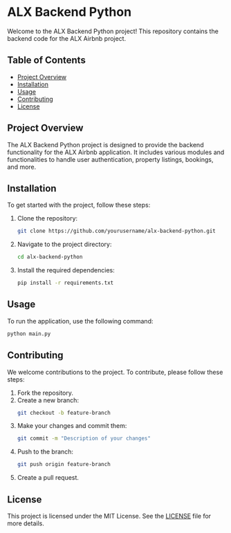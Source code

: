 # ALX Backend Python

Welcome to the ALX Backend Python project! This repository contains the backend code for the ALX Airbnb project.

## Table of Contents

- [Project Overview](#project-overview)
- [Installation](#installation)
- [Usage](#usage)
- [Contributing](#contributing)
- [License](#license)

## Project Overview

The ALX Backend Python project is designed to provide the backend functionality for the ALX Airbnb application. It includes various modules and functionalities to handle user authentication, property listings, bookings, and more.

## Installation

To get started with the project, follow these steps:

1. Clone the repository:
   ```bash
   git clone https://github.com/yourusername/alx-backend-python.git
   ```
2. Navigate to the project directory:
   ```bash
   cd alx-backend-python
   ```
3. Install the required dependencies:
   ```bash
   pip install -r requirements.txt
   ```

## Usage

To run the application, use the following command:

```bash
python main.py
```

## Contributing

We welcome contributions to the project. To contribute, please follow these steps:

1. Fork the repository.
2. Create a new branch:
   ```bash
   git checkout -b feature-branch
   ```
3. Make your changes and commit them:
   ```bash
   git commit -m "Description of your changes"
   ```
4. Push to the branch:
   ```bash
   git push origin feature-branch
   ```
5. Create a pull request.

## License

This project is licensed under the MIT License. See the [LICENSE](LICENSE) file for more details.

